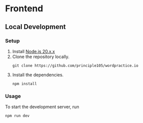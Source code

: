 # Frontend

## Local Development

### Setup

1. Install [Node.js 20.x.x](https://nodejs.org/en)
2. Clone the repository locally.
    ```shell
    git clone https://github.com/principle105/wordpractice.io
    ```
3. Install the dependencies.
    ```shell
    npm install
    ```

### Usage

To start the development server, run

```shell
npm run dev
```
